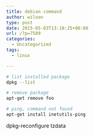 ```yaml
---
title: debian command
author: wiloon
type: post
date: 2015-05-03T13:10:25+00:00
url: /?p=7589
categories:
  - Uncategorized
tags:
  - linux

---
```

```bash
# list installed package
dpkg --list

# remove package
apt-get remove foo

# ping, command not found
apt-get install inetutils-ping

```

dpkg-reconfigure tzdata